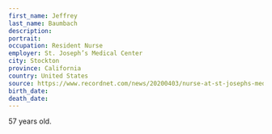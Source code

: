 ```yaml
---
first_name: Jeffrey
last_name: Baumbach
description: 
portrait: 
occupation: Resident Nurse
employer: St. Joseph’s Medical Center
city: Stockton
province: California
country: United States
source: https://www.recordnet.com/news/20200403/nurse-at-st-josephs-medical-center-dies-of-coronavirus-complications
birth_date: 
death_date: 
---
```


57 years old.